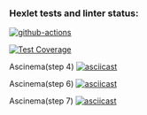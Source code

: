 ### Hexlet tests and linter status:
[![github-actions](https://github.com/WisdomQuest/frontend-project-46/actions/workflows/github-actions.yml/badge.svg)](https://github.com/WisdomQuest/frontend-project-46/actions/workflows/github-actions.yml)

[![Test Coverage](https://api.codeclimate.com/v1/badges/b3483509ed87517cea27/test_coverage)](https://codeclimate.com/github/WisdomQuest/frontend-project-46/test_coverage)

Ascinema(step 4)
[![asciicast](https://asciinema.org/a/wHepNLn0QNSfYXf9OyHoPT4HJ.svg)](https://asciinema.org/a/wHepNLn0QNSfYXf9OyHoPT4HJ)

Ascinema(step 6)
[![asciicast](https://asciinema.org/a/HxkkOQiIYxm2vO2JyCDFUd5sn.svg)](https://asciinema.org/a/HxkkOQiIYxm2vO2JyCDFUd5sn)

Ascinema(step 7)
[![asciicast](https://asciinema.org/a/tiPXgEuuDoMZAupBaOi3jpOhM.svg)](https://asciinema.org/a/tiPXgEuuDoMZAupBaOi3jpOhM)